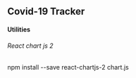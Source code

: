 ## Covid-19 Tracker
#### Utilities
###### React chart js 2
 npm install --save react-chartjs-2 chart.js
